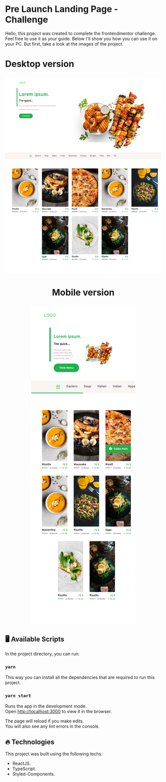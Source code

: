# Pre Launch Landing Page - Challenge

Hello, this project was created to complete the frontendmentor challenge. Feel free to use it as your guide. Below I'll show you how you can use it on your PC. But first, take a look at the images of the project.

<h1>
    <p>Desktop version</p>
    <img src="src/assets/images/app-desktop.png">
</h1>

<h1 style="text-align:center;">
    <p>Mobile version</p>
    <img src="src/assets/images/app-mobile.png">
</h1>

## :desktop_computer: Available Scripts

In the project directory, you can run:

### `yarn`

This way you can install all the dependencies that are required to run this project.

### `yarn start`
Runs the app in the development mode.\
Open [http://localhost:3000](http://localhost:3000) to view it in the browser.

The page will reload if you make edits.\
You will also see any lint errors in the console.

## :fire: Technologies

This project was built using the following techs:

- ReactJS.
- TypeScript.
- Styled-Components.

